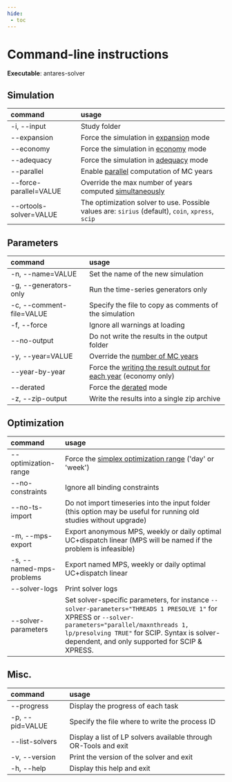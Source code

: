 ```yaml
---
hide:
 - toc
---
```


# Command-line instructions

**Executable**: antares-solver

## Simulation

| command                | usage                                                                                                                             |
|:-----------------------|:----------------------------------------------------------------------------------------------------------------------------------|
| -i, --input            | Study folder                                                                                                                      |
| --expansion            | Force the simulation in [expansion](static-modeler/04-parameters.md#mode) mode                                                     |
| --economy              | Force the simulation in [economy](static-modeler/04-parameters.md#mode) mode                                                       |
| --adequacy             | Force the simulation in [adequacy](static-modeler/04-parameters.md#mode) mode                                                      |
| --parallel             | Enable [parallel](optional-features/multi-threading.md) computation of MC years                                                   |
| --force-parallel=VALUE | Override the max number of years computed [simultaneously](optional-features/multi-threading.md)                                  |
| --ortools-solver=VALUE | The optimization solver to use. Possible values are: `sirius` (default), `coin`, `xpress`, `scip` |

## Parameters

| command                  | usage                                                                                                           |
|:-------------------------|:----------------------------------------------------------------------------------------------------------------|
| -n, --name=VALUE         | Set the name of the new simulation                                                                              |
| -g, --generators-only    | Run the time-series generators only                                                                             |
| -c, --comment-file=VALUE | Specify the file to copy as comments of the simulation                                                          |
| -f, --force              | Ignore all warnings at loading                                                                                  |
| --no-output              | Do not write the results in the output folder                                                                   |
| -y, --year=VALUE         | Override the [number of MC years](static-modeler/04-parameters.md#nbyears)                                       |
| --year-by-year           | Force the [writing the result output for each year](static-modeler/04-parameters.md#year-by-year) (economy only) |
| --derated                | Force the [derated](static-modeler/04-parameters.md#derated) mode                                                |
| -z, --zip-output         | Write the results into a single zip archive                                                                     |

## Optimization

| command                  | usage                                                                                                                                                                                                                                                  |
|:-------------------------|:-------------------------------------------------------------------------------------------------------------------------------------------------------------------------------------------------------------------------------------------------------|
| --optimization-range     | Force the [simplex optimization range](static-modeler/04-parameters.md#simplex-range) ('day' or 'week')                                                                                                                                                 |
| --no-constraints         | Ignore all binding constraints                                                                                                                                                                                                                         |
| --no-ts-import           | Do not import timeseries into the input folder (this option may be useful for running old studies without upgrade)                                                                                                                                     |
| -m, --mps-export         | Export anonymous MPS, weekly or daily optimal UC+dispatch linear (MPS will be named if the problem is infeasible)                                                                                                                                      |
| -s, --named-mps-problems | Export named MPS, weekly or daily optimal UC+dispatch linear                                                                                                                                                                                           |
| --solver-logs            | Print solver logs                                                                                                                                                                                                                                      |
| --solver-parameters      | Set solver-specific parameters, for instance `--solver-parameters="THREADS 1 PRESOLVE 1"` for XPRESS or `--solver-parameters="parallel/maxnthreads 1, lp/presolving TRUE"` for SCIP. Syntax is solver-dependent, and only supported for SCIP & XPRESS. |

## Misc.

| command         | usage                                                            |
|:----------------|:-----------------------------------------------------------------|
| --progress      | Display the progress of each task                                |
| -p, --pid=VALUE | Specify the file where to write the process ID                   |
| --list-solvers  | Display a list of LP solvers available through OR-Tools and exit |
| -v, --version   | Print the version of the solver and exit                         |
| -h, --help      | Display this help and exit                                       |
